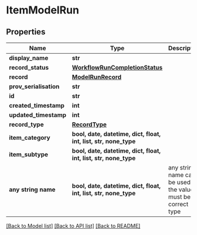 # ItemModelRun


## Properties
Name | Type | Description | Notes
------------ | ------------- | ------------- | -------------
**display_name** | **str** |  | 
**record_status** | [**WorkflowRunCompletionStatus**](WorkflowRunCompletionStatus.md) |  | 
**record** | [**ModelRunRecord**](ModelRunRecord.md) |  | 
**prov_serialisation** | **str** |  | 
**id** | **str** |  | 
**created_timestamp** | **int** |  | 
**updated_timestamp** | **int** |  | 
**record_type** | [**RecordType**](RecordType.md) |  | 
**item_category** | **bool, date, datetime, dict, float, int, list, str, none_type** |  | [optional] 
**item_subtype** | **bool, date, datetime, dict, float, int, list, str, none_type** |  | [optional] 
**any string name** | **bool, date, datetime, dict, float, int, list, str, none_type** | any string name can be used but the value must be the correct type | [optional]

[[Back to Model list]](../README.md#documentation-for-models) [[Back to API list]](../README.md#documentation-for-api-endpoints) [[Back to README]](../README.md)


